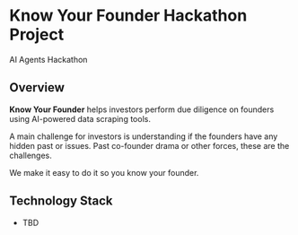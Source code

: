 # Know Your Founder Hackathon Project
AI Agents Hackathon

## Overview
**Know Your Founder** helps investors perform due diligence on founders using AI-powered data scraping tools. 

A main challenge for investors is understanding if the founders have any hidden past or issues. 
Past co-founder drama or other forces, these are the challenges.

We make it easy to do it so you know your founder.

## Technology Stack
- TBD
